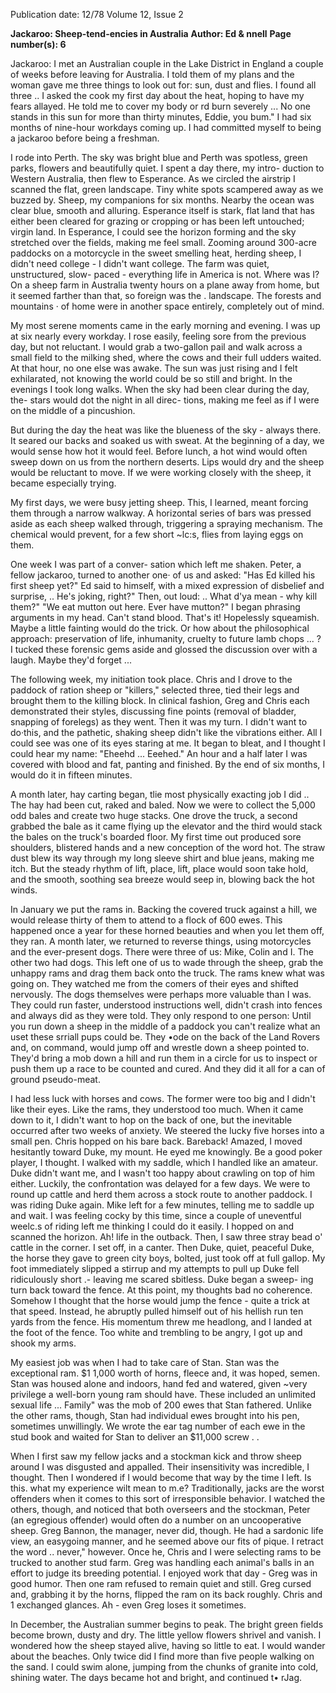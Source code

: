 Publication date: 12/78
Volume 12, Issue 2

**Jackaroo: Sheep-tend-encies in Australia**
**Author: Ed & nnell**
**Page number(s): 6**

Jackaroo: 
I met an Australian couple in the 
Lake District in England a couple of 
weeks before leaving for Australia. I 
told them of my plans and the woman 
gave me three things to look out for: 
sun, dust and flies. I found all three .. I 
asked the cook my first day about the 
heat, hoping to have my fears allayed. 
He told me to cover my body or rd 
burn severely ... No one stands in this 
sun for more than thirty minutes, 
Eddie, you bum." I had six months of 
nine-hour workdays coming up. I had 
committed myself to being a jackaroo 
before being a freshman. 

I rode into Perth. The sky was 
bright blue and Perth was spotless, 
green parks, flowers and beautifully 
quiet. I spent a day there, my intro-
duction to Western Australia, then 
flew to Esperance. As we circled the 
airstrip I scanned the flat, green 
landscape. Tiny white spots 
scampered away as we buzzed by. 
Sheep, my companions for six 
months. Nearby the ocean was clear 
blue, smooth and alluring. Esperance 
itself is stark, flat land that has either 
been cleared for grazing or cropping 
or has been left untouched; virgin 
land. In Esperance, I could see the 
horizon forming and the sky stretched 
over the fields, making me feel small. 
Zooming around 300-acre paddocks 
on a motorcycle in the sweet smelling 
heat, herding sheep, I didn't need 
college -
I didn't want college. The 
farm was quiet, unstructured, slow-
paced -
everything life in America is 
not. Where was I? On a sheep farm in 
Australia twenty hours on a plane 
away from home, but it seemed 
farther than that, so foreign was the . 
landscape. The forests and mountains · 
of home were in another space 
entirely, completely out of mind. 

My most serene moments came in 
the early morning and evening. I was 
up at six nearly every workday. I rose 
easily, feeling sore from the previous 
day, but not reluctant. I would grab a 
two-gallon pail and walk across a 
small field to the milking shed, where 
the cows and their full udders waited. 
At that hour, no one else was awake. 
The sun was just rising and I felt 
exhilarated, not knowing the world 
could be so still and bright. In the 
evenings I took long walks. When the 
sky had been clear during the day, the-
stars would dot the night in all direc-
tions, making me feel as if I were on 
the middle of a pincushion. 

But during the day the heat was 
like the blueness of the sky -
always 
there. It seared our backs and soaked 
us with sweat. At the beginning of a 
day, we would sense how hot it would 
feel. Before lunch, a hot wind would 
often sweep down on us from the 
northern deserts. Lips would dry and 
the sheep would be reluctant to move. 
If we were working closely with the 
sheep, it became especially trying. 

My first days, we were busy jetting 
sheep. This, I learned, meant forcing 
them through a narrow walkway. A 
horizontal series of bars was pressed 
aside as each sheep walked through, 
triggering a spraying mechanism. The 
chemical would prevent, for a few 
short ~lc:s, flies from laying eggs on 
them. 

One week I was part of a conver-
sation which left me shaken. Peter, a 
fellow jackaroo, turned to another 
one· of us and asked: "Has Ed killed 
his first sheep yet?" Ed said to 
himself, with a mixed expression of 
disbelief and surprise, .. He's joking, 
right?" Then, out loud: .. What d'ya 
mean -
why kill them?" "We eat 
mutton out here. Ever have mutton?" 
I began phrasing arguments in my 
head. Can't stand blood. That's it! 
Hopelessly squeamish. Maybe a little 
fainting would do the trick. Or how 
about the philosophical approach: 
preservation of life, inhumanity, 
cruelty to future lamb chops ... ? I 
tucked these forensic gems aside and 
glossed the discussion over with a 
laugh. Maybe they'd forget ... 

The following week, my initiation 
took place. Chris and I drove to the 
paddock of ration sheep or "killers," 
selected three, tied their legs and 
brought them to the killing block. In 
clinical fashion, Greg and Chris each 
demonstrated their styles, discussing 
fine points (removal of bladder, 
snapping of forelegs) as they went. 
Then it was my turn. I didn't want to 
do·this, and the pathetic, shaking 
sheep didn't like the vibrations either. 
All I could see was one of its eyes 
staring at me. It began to bleat, and I 
thought I could hear my name: 
"Eheehd ... Eeehed." An hour and a 
half later I was covered with blood 
and fat, panting and finished. By the 
end of six months, I would do it in 
fifteen minutes. 

A month later, hay carting began, 
tlie most physically exacting job I did .. 
The hay had been cut, raked and 
baled. Now we were to collect the 
5,000 odd bales and create two huge 
stacks. One drove the truck, a second 
grabbed the bale as it came flying up 
the elevator and the third would stack 
the bales on the truck's boarded floor. 
My first time out produced sore 
shoulders, blistered hands and a new 
conception of the word hot. The straw 
dust blew its way through my long 
sleeve shirt and blue jeans, making me 
itch. But the steady rhythm of lift, 
place, lift, place would soon take 
hold, and the smooth, soothing sea 
breeze would seep in, blowing back 
the hot winds. 

In January we put the rams in. 
Backing the covered truck against a 
hill, we would release thirty of them 
to attend to a flock of 600 ewes. This 
happened once a year for these 
horned beauties and when you let 
them off, they ran. A month later, we 
returned to reverse things, using 
motorcycles and the ever-present 
dogs. There were three of us: Mike, 
Colin and I. The other two had dogs. 
This left one of us to wade through 
the sheep, grab the unhappy rams and 
drag them back onto the truck. The 
rams knew what was going on. They 
watched me from the comers of their 
eyes and shifted nervously. The dogs 
themselves were perhaps more 
valuable than I was. They could run 
faster, understood instructions well, 
didn't crash into fences and always 
did as they were told. They only 
respond to one person: Until you run 
down a sheep in the middle of a 
paddock you can't realize what an 
uset these srriall pups could be. They 
•ode on the back of the Land Rovers 
and, on command, would jump off 
and wrestle down a sheep pointed to. 
They'd bring a mob down a hill and 
run them in a circle for us to inspect 
or push them up a race to be counted 
and cured. And they did it all for a 
can of ground pseudo-meat. 

I had less luck with horses and 
cows. The former were too big and I 
didn't like their eyes. Like the rams, 
they understood too much. When it 
came down to it, I didn't want to hop 
on the back of one, but the inevitable 
occurred after two weeks of anxiety. 
We steered the lucky five horses into 
a small pen. Chris hopped on his bare 
back. Bareback! Amazed, I moved 
hesitantly toward Duke, my mount. 
He eyed me knowingly. Be a good 
poker player, I thought. I walked with 
my saddle, which I handled like an 
amateur. Duke didn't want me, and I 
wasn't too happy about crawling on 
top of him either. Luckily, the 
confrontation was delayed for a few 
days. We were to round up cattle and 
herd them across a stock route to 
another paddock. I was riding Duke 
again. Mike left for a few minutes, 
telling me to saddle up and wait. I 
was feeling cocky by this time, since a 
couple of uneventful weelc.s of riding 
left me thinking I could do it easily. I 
hopped on and scanned the horizon. 
Ah! life in the outback. Then, I saw 
three stray bead o' cattle in the 
corner. I set off, in a canter. Then 
Duke, quiet, peaceful Duke, the horse 
they gave to green city boys, bolted, 
just took off at full gallop. My foot 
immediately slipped a stirrup and my 
attempts to pull up Duke fell 
ridiculously short .- leaving me 
scared sbitless. Duke began a sweep-
ing turn back toward the fence. At 
this point, my thoughts bad no 
coherence. Somehow I thought that 
the horse would jump the fence -
quite a trick at that speed. Instead, he 
abruptly pulled himself out of his 
hellish run ten yards from the fence. 
His momentum threw me headlong, 
and I landed at the foot of the fence. 
Too white and trembling to be angry, 
I got up and shook my arms. 

My easiest job was when I had to 
take care of Stan. Stan was the 
exceptional ram. $1 1,000 worth of 
horns, fleece and, it was hoped, 
semen. Stan was housed alone and 
indoors, hand fed and watered, given 
~very privilege a well-born young ram 
should have. These included an 
unlimited sexual life ... Family" was 
the mob of 200 ewes that Stan 
fathered. Unlike the other rams, 
though, Stan had individual ewes 
brought into his pen, sometimes 
unwillingly. We wrote the ear tag 
number of each ewe in the stud book 
and waited for Stan to deliver an 
$11,000 screw . . 

When I first saw my fellow jacks 
and a stockman kick and throw sheep 
around I was disgusted and appalled. 
Their insensitivity was incredible, I 
thought. Then I wondered if I would 
become that way by the time I left. Is 
this. what my experience wilt mean to 
m.e? Traditionally, jacks are the worst 
offenders when it comes to this sort of 
irresponsible behavior. I watched the 
others, though, and noticed that both 
overseers and the stockman, Peter (an 
egregious offender) would often do a 
number on an uncooperative sheep. 
Greg Bannon, the manager, never did, 
though. He had a sardonic life view, 
an easygoing manner, and he seemed 
above our fits of pique. I retract the 
word .. never," however. Once he, 
Chris and I were selecting rams to be 
trucked to another stud farm. Greg 
was handling each animal's balls in an 
effort to judge its breeding potential. I 
enjoyed work that day -
Greg was in 
good humor. Then one ram refused to 
remain quiet and still. Greg cursed 
and, grabbing it by the horns, flipped 
the ram on its back roughly. Chris 
and 1 exchanged glances. Ah -
even 
Greg loses it sometimes. 

In December, the Australian 
summer begins to peak. The bright 
green fields become brown, dusty and 
dry. The little yellow flowers shrivel 
and vanish. I wondered how the sheep 
stayed alive, having so little to eat. I 
would wander about the beaches. 
Only twice did I find more than five 
people walking on the sand. I could 
swim alone, jumping from the chunks 
of granite into cold, shining water. 
The days became hot and bright, and 
continued t• rJag.